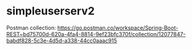 # simpleuserserv2

Postman collection:
https://go.postman.co/workspace/Spring-Boot-REST~bd75700d-620a-4fa4-8814-9ef23bfc370f/collection/12077847-babdf828-5c3e-4d5d-a338-44cc0aaac915